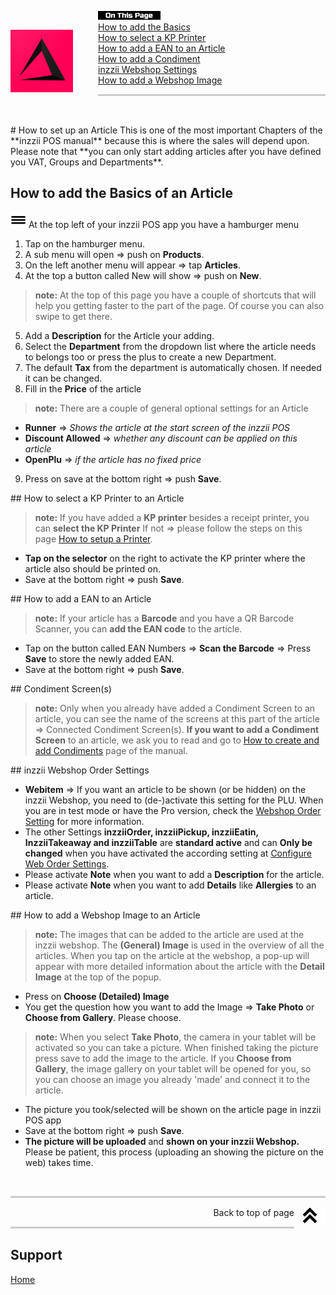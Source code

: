 <div id= "Top"></div>
<p><img src="../Assets/Pictures/play_store_512.png" alt="inzzii logo" width="100" style="float: left; margin-right: 40px; margin-top: 30px; margin-bottom: 20px"/>
<img src="../Assets/Pictures/OnTP.png" alt="index" width="100" style="float: left"/> <br>
<a href="#Article Basic">How to add the Basics</a><br>
<a href="#KP Printer">How to select a KP Printer</a><br>
<a href="#EAN">How to add a EAN to an Article</a><br>
<a href="#Condiments">How to add a Condiment</a><br>
<a href="#Order Settings">inzzii Webshop Settings</a><br>
<a href="#Images">How to add a Webshop Image</a><br>
</p>

<hr style="border-top: 3px solid #ccc; background: transparent;" >
<p><br></p>

<div id= "Article Basic"></div>
# How to set up an Article
This is one of the most important Chapters of the **inzzii POS manual** because this is where the sales will depend upon. Please note that **you can only start adding articles after you have defined you VAT, Groups and Departments**.

## How to add the Basics of an Article

<img src="../Assets/Pictures/Hmenu.png" alt="hamburgermenu" width="25" height="25"/> At the top left of your inzzii POS app you have a hamburger menu 
1. Tap on the hamburger menu.
2. A sub menu will open => push on **Products**.
3. On the left another menu will appear => tap **Articles**. 
4. At the top a button called New will show => push on **New**.
> **note:** At the top of this page you have a couple of shortcuts that will help you getting faster to the part of the page. Of course you can also swipe to get there.
5. Add a **Description** for the Article your adding.
6. Select the **Department** from the dropdown list where the article needs to belongs too or press the plus to create a new Department.
7. The default **Tax** from the department is automatically chosen. If needed it can be changed.
8. Fill in the **Price** of the article
> **note:** There are a couple of general optional settings for an Article 
- **Runner** => _Shows the article at the start screen of the inzzii POS_
- **Discount Allowed** => _whether any discount can be applied on this article_
- **OpenPlu** => _if the article has no fixed price_
9. Press on save at the bottom right => push **Save**.

<div id= "KP Printer"></div>
## How to select a KP Printer to an Article

> **note:**  If you have added a **KP printer** besides a receipt printer, you can **select the KP Printer** If not => please follow the steps on this page [How to setup a Printer](../docs/Chapter2.html).

* **Tap on the selector** on the right to activate the KP printer where the article also should be printed on.
* Save at the bottom right => push **Save**.

<div id= "EAN"></div>
## How to add a EAN to an Article

> **note:**   If your article has a **Barcode** and you have a QR Barcode Scanner, you can **add the EAN code** to the article.

* Tap on the button called EAN Numbers => **Scan the Barcode** => Press **Save** to store the newly added EAN.
* Save at the bottom right => push **Save**.


<div id= "Condiments"></div>
## Condiment Screen(s)

> **note:** Only when you already have added a Condiment Screen to an article, you can see the name of the screens at this part of the article => Connected Condiment Screen(s). **If you want to add a Condiment Screen** to an article,  we ask you to read and go to [How to create and add Condiments](../docs/Chapter13.md) page of the manual.


<div id= "Order Settings"></div>
## inzzii Webshop Order Settings

* **Webitem** => If you want an article to be shown (or be hidden) on the inzzii Webshop, you need to (de-)activate this setting for the PLU. When you are in test mode or have the Pro version, check the [Webshop Order Setting](../docs/Chapter31.html) for more information.
* The other Settings **inzziiOrder, inzziiPickup, inzziiEatin, InzziiTakeaway and inzziiTable** are **standard active** and can **Only be changed** when you have activated the according setting at [Configure Web Order Settings](/docs/Chapter31.md).
* Please activate **Note** when you want to add a **Description** for the article.
* Please activate **Note** when you want to add **Details** like **Allergies** to an article. 


<div id= "Images"></div>
## How to add a Webshop Image to an Article

> **note:** The images that can be added to the article are used at the inzzii webshop. The **(General) Image** is used in the overview of all the articles. When you tap on the article at the webshop, a pop-up will appear with more detailed information about the article with the **Detail Image** at the top of the popup.

* Press on **Choose (Detailed) Image** 
* You get the question how you want to add the Image => **Take Photo** or **Choose from Gallery**. Please choose.
> **note:** When you select **Take Photo**, the camera in your tablet will be activated so you can take a picture. When finished taking the picture press save to add the image to the article. If you **Choose from Gallery**, the image gallery on your tablet will be opened for you, so you can choose an image you already 'made' and connect it to the article.
* The picture you took/selected will be shown on the article page in inzzii POS app  
* Save at the bottom right => push **Save**.
* **The picture will be uploaded** and **shown on your inzzii Webshop.** Please be patient, this process (uploading an showing the picture on the web) takes time.


<p><br></p>
<hr style="border-top: 3px solid #ccc; background: transparent;" >
<a href="#Top"><img src="../Assets/Pictures/Top.png" alt="Top" width="50" align="right" style="margin-bottom: 10px"/></a>
<p style="text-align: right;"> Back to top of page </p>
<hr style="border-top: 3px solid #ccc; background: transparent;" >

## Support
[Home](../index.md)
